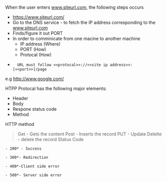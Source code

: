 When the user enters www.siteurl.com, the following steps occurs 
- https://www.siteurl.com/
- Go to the DNS service - to fetch the IP address corresponding to the www.siteurl.com
- Finds/figure it out PORT
- In order to comminicate from one macine to another machine
	- IP address (Where)
	- PORT  (How)
	- Protocal (How)
-       URL must follow <<protocal>>://<<site ip address>>:[<<port>>]/page
e.g http://www.google.com/

HTPP Protocal has the following major elements:

- Header
- Body
- Respone status code
- Method

HTTP method
  > Get - Gets the content
  > Post - Inserts the record
  > PUT - Update
  > Delelte - delete the record
Status Code

	- 200* - Success
	
	- 300*- Redirection
	
	- 400*-Client side error
	
	- 500*- Server side error
